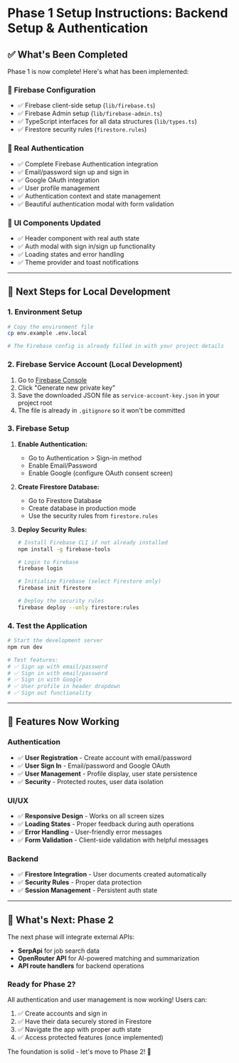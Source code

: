 # Phase 1 Setup Instructions: Backend Setup & Authentication

## ✅ What's Been Completed

Phase 1 is now complete! Here's what has been implemented:

### 🔧 **Firebase Configuration**
- ✅ Firebase client-side setup (`lib/firebase.ts`)
- ✅ Firebase Admin setup (`lib/firebase-admin.ts`)
- ✅ TypeScript interfaces for all data structures (`lib/types.ts`)
- ✅ Firestore security rules (`firestore.rules`)

### 🔐 **Real Authentication**
- ✅ Complete Firebase Authentication integration
- ✅ Email/password sign up and sign in
- ✅ Google OAuth integration
- ✅ User profile management
- ✅ Authentication context and state management
- ✅ Beautiful authentication modal with form validation

### 🎨 **UI Components Updated**
- ✅ Header component with real auth state
- ✅ Auth modal with sign in/sign up functionality
- ✅ Loading states and error handling
- ✅ Theme provider and toast notifications

---

## 🚀 **Next Steps for Local Development**

### 1. **Environment Setup**
```bash
# Copy the environment file
cp env.example .env.local

# The Firebase config is already filled in with your project details
```

### 2. **Firebase Service Account (Local Development)**
1. Go to [Firebase Console](https://console.firebase.google.com/project/myresume-457817/settings/serviceaccounts)
2. Click "Generate new private key"
3. Save the downloaded JSON file as `service-account-key.json` in your project root
4. The file is already in `.gitignore` so it won't be committed

### 3. **Firebase Setup**
1. **Enable Authentication:**
   - Go to Authentication > Sign-in method
   - Enable Email/Password
   - Enable Google (configure OAuth consent screen)

2. **Create Firestore Database:**
   - Go to Firestore Database
   - Create database in production mode
   - Use the security rules from `firestore.rules`

3. **Deploy Security Rules:**
   ```bash
   # Install Firebase CLI if not already installed
   npm install -g firebase-tools
   
   # Login to Firebase
   firebase login
   
   # Initialize Firebase (select Firestore only)
   firebase init firestore
   
   # Deploy the security rules
   firebase deploy --only firestore:rules
   ```

### 4. **Test the Application**
```bash
# Start the development server
npm run dev

# Test features:
# ✅ Sign up with email/password
# ✅ Sign in with email/password  
# ✅ Sign in with Google
# ✅ User profile in header dropdown
# ✅ Sign out functionality
```

---

## 🎯 **Features Now Working**

### Authentication
- ✅ **User Registration** - Create account with email/password
- ✅ **User Sign In** - Email/password and Google OAuth
- ✅ **User Management** - Profile display, user state persistence
- ✅ **Security** - Protected routes, user data isolation

### UI/UX
- ✅ **Responsive Design** - Works on all screen sizes
- ✅ **Loading States** - Proper feedback during auth operations
- ✅ **Error Handling** - User-friendly error messages
- ✅ **Form Validation** - Client-side validation with helpful messages

### Backend
- ✅ **Firestore Integration** - User documents created automatically
- ✅ **Security Rules** - Proper data protection
- ✅ **Session Management** - Persistent auth state

---

## 🔄 **What's Next: Phase 2**

The next phase will integrate external APIs:
- **SerpApi** for job search data
- **OpenRouter API** for AI-powered matching and summarization
- **API route handlers** for backend operations

### Ready for Phase 2?
All authentication and user management is now working! Users can:
1. ✅ Create accounts and sign in
2. ✅ Have their data securely stored in Firestore
3. ✅ Navigate the app with proper auth state
4. ✅ Access protected features (once implemented)

The foundation is solid - let's move to Phase 2! 🚀 